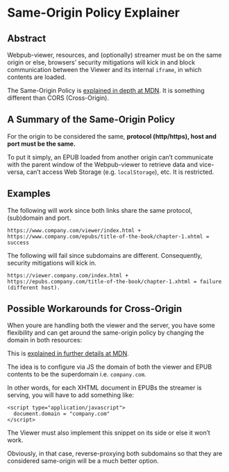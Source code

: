 # Same-Origin Policy Explainer

## Abstract

Webpub-viewer, resources, and (optionally) streamer must be on the same origin or else, browsers’ security mitigations will kick in and block communication between the Viewer and its internal `iframe`, in which contents are loaded.

The Same-Origin Policy is [explained in depth at MDN](https://developer.mozilla.org/en-US/docs/Web/Security/Same-origin_policy). It is something different than CORS (Cross-Origin).

## A Summary of the Same-Origin Policy

For the origin to be considered the same, **protocol (http/https), host and port must be the same.**

To put it simply, an EPUB loaded from another origin can’t communicate with the parent window of the Webpub-viewer to retrieve data and vice-versa, can’t access Web Storage (e.g. `localStorage`), etc. It is restricted.

## Examples

The following will work since both links share the same protocol, (sub)domain and port. 

```
https://www.company.com/viewer/index.html + https://www.company.com/epubs/title-of-the-book/chapter-1.xhtml = success
```

The following will fail since subdomains are different. Consequently, security mitigations will kick in.

```
https://viewer.company.com/index.html + https://epubs.company.com/title-of-the-book/chapter-1.xhtml = failure (different host). 
```

## Possible Workarounds for Cross-Origin

When youre are handling both the viewer and the server, you have some flexibility and can get around the same-origin policy by changing the domain in both resources:

This is [explained in further details at MDN](https://developer.mozilla.org/en-US/docs/Web/Security/Same-origin_policy#Changing_origin).

The idea is to configure via JS the domain of both the viewer and EPUB contents to be the superdomain i.e. `company.com`.

In other words, for each XHTML document in EPUBs the streamer is serving, you will have to add something like: 

```
<script type="application/javascript">
  document.domain = "company.com"
</script>
```

The Viewer must also implement this snippet on its side or else it won’t work.

Obviously, in that case, reverse-proxying both subdomains so that they are considered same-origin will be a much better option.